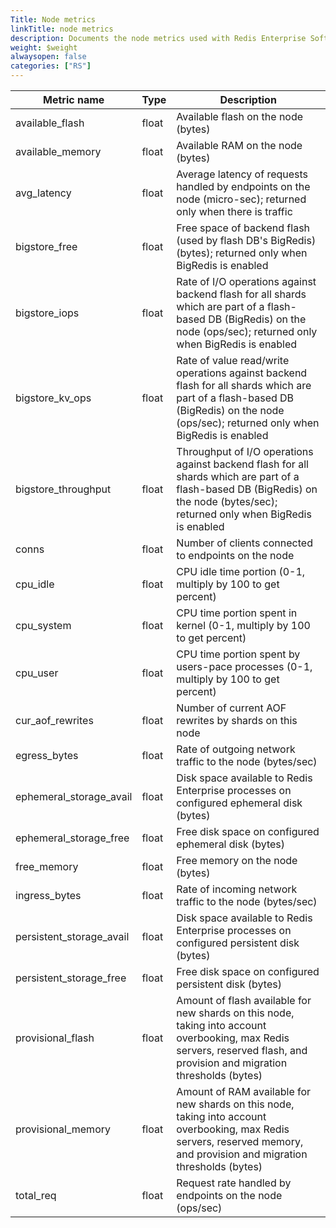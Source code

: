 ```yaml
---
Title: Node metrics
linkTitle: node metrics
description: Documents the node metrics used with Redis Enterprise Software REST API calls.
weight: $weight
alwaysopen: false
categories: ["RS"]
---
```


| Metric name | Type | Description |
|-------------|------|-------------|
| available_flash | float | Available flash on the node (bytes) |
| available_memory | float | Available RAM on the node (bytes) |
| avg_latency | float | Average latency of requests handled by endpoints on the node (micro-sec); returned only when there is traffic |
| bigstore_free | float | Free space of backend flash (used by flash DB's BigRedis) (bytes); returned only when BigRedis is enabled |
| bigstore_iops | float | Rate of I/O operations against backend flash for all shards which are part of a flash-based DB (BigRedis) on the node (ops/sec); returned only when BigRedis is enabled |
| bigstore_kv_ops | float | Rate of value read/write operations against backend flash for all shards which are part of a flash-based DB (BigRedis) on the node (ops/sec); returned only when BigRedis is enabled |
| bigstore_throughput | float | Throughput of I/O operations against backend flash for all shards which are part of a flash-based DB (BigRedis) on the node (bytes/sec); returned only when BigRedis is enabled |
| conns | float | Number of clients connected to endpoints on the node |
| cpu_idle | float | CPU idle time portion (0-1, multiply by 100 to get percent) |
| cpu_system | float | CPU time portion spent in kernel (0-1, multiply by 100 to get percent) |
| cpu_user | float | CPU time portion spent by users-pace processes (0-1, multiply by 100 to get percent) |
| cur_aof_rewrites | float | Number of current AOF rewrites by shards on this node |
| egress_bytes | float | Rate of outgoing network traffic to the node (bytes/sec) |
| ephemeral_storage_avail | float | Disk space available to Redis Enterprise processes on configured ephemeral disk (bytes) |
| ephemeral_storage_free | float | Free disk space on configured ephemeral disk (bytes) |
| free_memory | float | Free memory on the node (bytes) |
| ingress_bytes | float | Rate of incoming network traffic to the node (bytes/sec) |
| persistent_storage_avail | float | Disk space available to Redis Enterprise processes on configured persistent disk (bytes) |
| persistent_storage_free | float | Free disk space on configured persistent disk (bytes) |
| provisional_flash | float | Amount of flash available for new shards on this node, taking into account overbooking, max Redis servers, reserved flash, and provision and migration thresholds (bytes) |
| provisional_memory | float | Amount of RAM available for new shards on this node, taking into account overbooking, max Redis servers, reserved memory, and provision and migration thresholds (bytes) |
| total_req | float | Request rate handled by endpoints on the node (ops/sec) |
